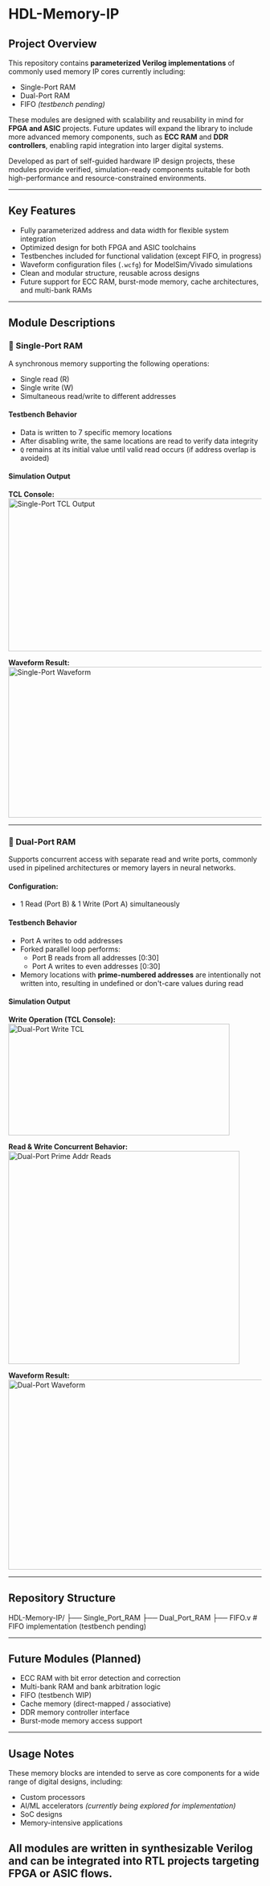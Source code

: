 # HDL-Memory-IP

## Project Overview

This repository contains **parameterized Verilog implementations** of commonly used memory IP cores currently including:

- Single-Port RAM  
- Dual-Port RAM  
- FIFO *(testbench pending)*

These modules are designed with scalability and reusability in mind for **FPGA and ASIC** projects.
Future updates will expand the library to include more advanced memory components, such as **ECC RAM** and **DDR controllers**, enabling rapid integration into larger digital systems.

Developed as part of self-guided hardware IP design projects, these modules provide verified, simulation-ready components suitable for both high-performance and resource-constrained environments.

---

## Key Features

- Fully parameterized address and data width for flexible system integration  
- Optimized design for both FPGA and ASIC toolchains  
- Testbenches included for functional validation (except FIFO, in progress)  
- Waveform configuration files (`.wcfg`) for ModelSim/Vivado simulations  
- Clean and modular structure, reusable across designs  
- Future support for ECC RAM, burst-mode memory, cache architectures, and multi-bank RAMs  

---

## Module Descriptions

### 📌 Single-Port RAM

A synchronous memory supporting the following operations:
- Single read (R)
- Single write (W)
- Simultaneous read/write to different addresses

#### Testbench Behavior

- Data is written to 7 specific memory locations
- After disabling write, the same locations are read to verify data integrity  
- `Q` remains at its initial value until valid read occurs (if address overlap is avoided)

#### Simulation Output

**TCL Console:**  
<img width="650" height="304" alt="Single-Port TCL Output" src="https://github.com/user-attachments/assets/44eddcb0-1e2e-4a11-b1a0-aeca5aa9029d" />

**Waveform Result:**  
<img width="1622" height="300" alt="Single-Port Waveform" src="https://github.com/user-attachments/assets/2eece3ef-a1b4-4a4d-8812-2ef57c68dd54" />

---

### 📌 Dual-Port RAM

Supports concurrent access with separate read and write ports, commonly used in pipelined architectures or memory layers in neural networks.

#### Configuration:
- 1 Read (Port B) & 1 Write (Port A) simultaneously 

#### Testbench Behavior

- Port A writes to odd addresses
- Forked parallel loop performs:
  - Port B reads from all addresses [0:30]
  - Port A writes to even addresses [0:30]
- Memory locations with **prime-numbered addresses** are intentionally not written into, resulting in undefined or don't-care values during read

#### Simulation Output

**Write Operation (TCL Console):**  
<img width="440" height="222" alt="Dual-Port Write TCL" src="https://github.com/user-attachments/assets/d57dfef8-a3f0-47c4-8670-5d212029d34b" />

**Read & Write Concurrent Behavior:**  
<img width="460" height="424" alt="Dual-Port Prime Addr Reads" src="https://github.com/user-attachments/assets/0ecc29f9-8ddb-431e-800a-7d8fccaded9e" />

**Waveform Result:**  
<img width="1618" height="378" alt="Dual-Port Waveform" src="https://github.com/user-attachments/assets/c89bd978-ffb8-4654-8e56-36e97588b8fc" />

---

## Repository Structure
HDL-Memory-IP/
├── Single_Port_RAM
├── Dual_Port_RAM
├── FIFO.v # FIFO implementation (testbench pending)

---

## Future Modules (Planned)
- ECC RAM with bit error detection and correction  
- Multi-bank RAM and bank arbitration logic  
- FIFO (testbench WIP)
- Cache memory (direct-mapped / associative)  
- DDR memory controller interface  
- Burst-mode memory access support  

---

## Usage Notes
These memory blocks are intended to serve as core components for a wide range of digital designs, including:
- Custom processors
- AI/ML accelerators *(currently being explored for implementation)*  
- SoC designs
- Memory-intensive applications

All modules are written in synthesizable Verilog and can be integrated into RTL projects targeting FPGA or ASIC flows.
---
